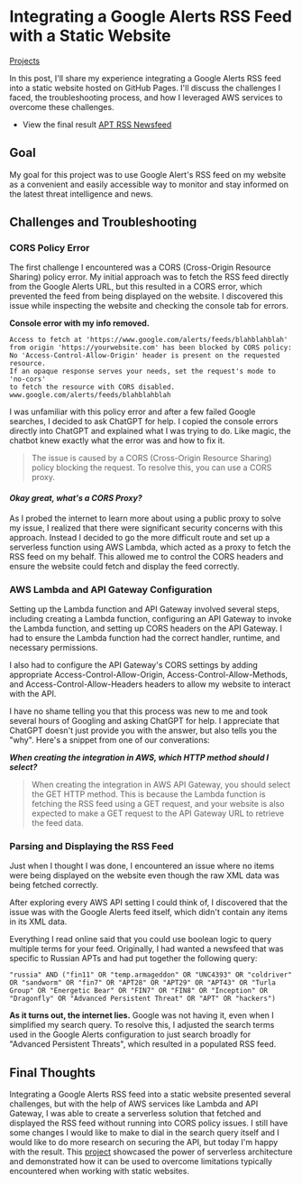 # Integrating a Google Alerts RSS Feed with a Static Website

<a href="projects">Projects</a>

In this post, I'll share my experience integrating a Google Alerts RSS feed into a static website hosted on GitHub Pages. I'll discuss the challenges I faced, the troubleshooting process, and how I leveraged AWS services to overcome these challenges.

<ul>
    <li>View the final result <a href="news">APT RSS Newsfeed</a></li>
</ul>

## Goal
My goal for this project was to use Google Alert's RSS feed on my website as a convenient and easily accessible way to monitor and stay informed on the latest threat intelligence and news.

## Challenges and Troubleshooting
### CORS Policy Error
The first challenge I encountered was a CORS (Cross-Origin Resource Sharing) policy error. My initial approach was to fetch the RSS feed directly from the Google Alerts URL, but this resulted in a CORS error, which prevented the feed from being displayed on the website. I discovered this issue while inspecting the website and checking the console tab for errors.

<strong>Console error with my info removed.</strong>
```
Access to fetch at 'https://www.google.com/alerts/feeds/blahblahblah' 
from origin 'https://yourwebsite.com' has been blocked by CORS policy: 
No 'Access-Control-Allow-Origin' header is present on the requested resource. 
If an opaque response serves your needs, set the request's mode to 'no-cors' 
to fetch the resource with CORS disabled.
www.google.com/alerts/feeds/blahblahblah
```

I was unfamiliar with this policy error and after a few failed Google searches, I decided to ask ChatGPT for help. I copied the console errors directly into ChatGPT and explained what I was trying to do. Like magic, the chatbot knew exactly what the error was and how to fix it.

> The issue is caused by a CORS (Cross-Origin Resource Sharing) policy blocking the request. To resolve this, you can use a CORS proxy.

#### <em>Okay great, what's a CORS Proxy?</em>
As I probed the internet to learn more about using a public proxy to solve my issue, I realized that there were significant security concerns with this approach. Instead I decided to go the more difficult route and set up a serverless function using AWS Lambda, which acted as a proxy to fetch the RSS feed on my behalf. This allowed me to control the CORS headers and ensure the website could fetch and display the feed correctly.

### AWS Lambda and API Gateway Configuration
Setting up the Lambda function and API Gateway involved several steps, including creating a Lambda function, configuring an API Gateway to invoke the Lambda function, and setting up CORS headers on the API Gateway. I had to ensure the Lambda function had the correct handler, runtime, and necessary permissions.

I also had to configure the API Gateway's CORS settings by adding appropriate Access-Control-Allow-Origin, Access-Control-Allow-Methods, and Access-Control-Allow-Headers headers to allow my website to interact with the API.

I have no shame telling you that this process was new to me and took several hours of Googling and asking ChatGPT for help. I appreciate that ChatGPT doesn't just provide you with the answer, but also tells you the "why". Here's a snippet from one of our converations:

<strong><em>When creating the integration in AWS, which HTTP method should I select?</em></strong>
> When creating the integration in AWS API Gateway, you should select the GET HTTP method. This is because the Lambda function is fetching the RSS feed using a GET request, and your website is also expected to make a GET request to the API Gateway URL to retrieve the feed data.

### Parsing and Displaying the RSS Feed
Just when I thought I was done, I encountered an issue where no items were being displayed on the website even though the raw XML data was being fetched correctly.

After exploring every AWS API setting I could think of, I discovered that the issue was with the Google Alerts feed itself, which didn't contain any items in its XML data.

Everything I read online said that you could use boolean logic to query multiple terms for your feed. Originally, I had wanted a newsfeed that was specific to Russian APTs and had put together the following query:
```
"russia" AND ("fin11" OR "temp.armageddon" OR "UNC4393" OR "coldriver" OR "sandworm" OR "fin7" OR "APT28" OR "APT29" OR "APT43" OR "Turla Group" OR "Energetic Bear" OR "FIN7" OR "FIN8" OR "Inception" OR "Dragonfly" OR "Advanced Persistent Threat" OR "APT" OR "hackers") 
```
<strong>As it turns out, the internet lies.</strong> Google was not having it, even when I simplified my search query. To resolve this, I adjusted the search terms used in the Google Alerts configuration to just search broadly for "Advanced Persistent Threats", which resulted in a populated RSS feed.

## Final Thoughts
Integrating a Google Alerts RSS feed into a static website presented several challenges, but with the help of AWS services like Lambda and API Gateway, I was able to create a serverless solution that fetched and displayed the RSS feed without running into CORS policy issues. I still have some changes I would like to make to dial in the search query itself and I would like to do more research on securing the API, but today I'm happy with the result. This <a href="news">project</a> showcased the power of serverless architecture and demonstrated how it can be used to overcome limitations typically encountered when working with static websites.